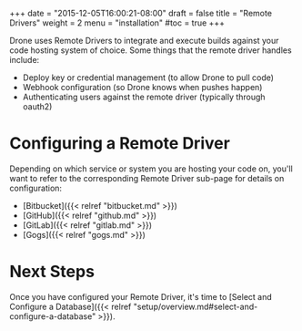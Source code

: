 +++
date = "2015-12-05T16:00:21-08:00"
draft = false
title = "Remote Drivers"
weight = 2
menu = "installation"
#toc = true
+++

Drone uses Remote Drivers to integrate and execute builds against your code hosting system of choice. Some things that the remote driver handles include:

* Deploy key or credential management (to allow Drone to pull code)
* Webhook configuration (so Drone knows when pushes happen)
* Authenticating users against the remote driver (typically through oauth2)

# Configuring a Remote Driver

Depending on which service or system you are hosting your code on, you'll want to refer to the corresponding Remote Driver sub-page for details on configuration:

* [Bitbucket]({{< relref "bitbucket.md" >}})
* [GitHub]({{< relref "github.md" >}})
* [GitLab]({{< relref "gitlab.md" >}})
* [Gogs]({{< relref "gogs.md" >}})

# Next Steps

Once you have configured your Remote Driver, it's time to [Select and 
Configure a Database]({{< relref "setup/overview.md#select-and-configure-a-database" >}}).
